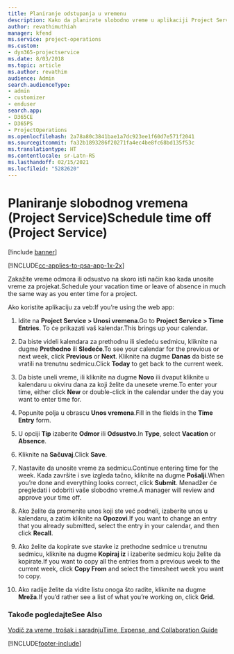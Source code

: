 ```yaml
---
title: Planiranje odstupanja u vremenu
description: Kako da planirate slobodno vreme u aplikaciji Project Service
author: revathimuthiah
manager: kfend
ms.service: project-operations
ms.custom:
- dyn365-projectservice
ms.date: 8/03/2018
ms.topic: article
ms.author: revathim
audience: Admin
search.audienceType:
- admin
- customizer
- enduser
search.app:
- D365CE
- D365PS
- ProjectOperations
ms.openlocfilehash: 2a78a80c3841bae1a7dc923ee1f60d7e571f2041
ms.sourcegitcommit: fa32b1893286f20271fa4ec4be8fc68bd135f53c
ms.translationtype: HT
ms.contentlocale: sr-Latn-RS
ms.lasthandoff: 02/15/2021
ms.locfileid: "5282620"
---
```

# <a name="schedule-time-off-project-service"></a><span data-ttu-id="9eebf-103">Planiranje slobodnog vremena (Project Service)</span><span class="sxs-lookup"><span data-stu-id="9eebf-103">Schedule time off (Project Service)</span></span>

[!include [banner](../includes/psa-now-project-operations.md)]

[!INCLUDE[cc-applies-to-psa-app-1x-2x](../includes/cc-applies-to-psa-app-1x-2x.md)]

<span data-ttu-id="9eebf-104">Zakažite vreme odmora ili odsustvo na skoro isti način kao kada unosite vreme za projekat.</span><span class="sxs-lookup"><span data-stu-id="9eebf-104">Schedule your vacation time or leave of absence in much the same way as you enter time for a project.</span></span>  
  
 <span data-ttu-id="9eebf-105">Ako koristite aplikaciju za veb:</span><span class="sxs-lookup"><span data-stu-id="9eebf-105">If you’re using the web app:</span></span>  
  
1.  <span data-ttu-id="9eebf-106">Idite na **Project Service > Unosi vremena**.</span><span class="sxs-lookup"><span data-stu-id="9eebf-106">Go to **Project Service > Time Entries**.</span></span> <span data-ttu-id="9eebf-107">To će prikazati vaš kalendar.</span><span class="sxs-lookup"><span data-stu-id="9eebf-107">This brings up your calendar.</span></span>  
  
2.  <span data-ttu-id="9eebf-108">Da biste videli kalendara za prethodnu ili sledeću sedmicu, kliknite na dugme **Prethodno** ili **Sledeće**.</span><span class="sxs-lookup"><span data-stu-id="9eebf-108">To see your calendar for the previous or next week, click **Previous** or **Next**.</span></span> <span data-ttu-id="9eebf-109">Kliknite na dugme **Danas** da biste se vratili na trenutnu sedmicu.</span><span class="sxs-lookup"><span data-stu-id="9eebf-109">Click **Today** to get back to the current week.</span></span>  
  
3.  <span data-ttu-id="9eebf-110">Da biste uneli vreme, ili kliknite na dugme **Novo** ili dvaput kliknite u kalendaru u okviru dana za koji želite da unesete vreme.</span><span class="sxs-lookup"><span data-stu-id="9eebf-110">To enter your time, either click **New** or double-click in the calendar under the day you want to enter time for.</span></span>  
  
4.  <span data-ttu-id="9eebf-111">Popunite polja u obrascu **Unos vremena**.</span><span class="sxs-lookup"><span data-stu-id="9eebf-111">Fill in the fields in the **Time Entry** form.</span></span>  
  
5.  <span data-ttu-id="9eebf-112">U opciji **Tip** izaberite **Odmor** ili **Odsustvo**.</span><span class="sxs-lookup"><span data-stu-id="9eebf-112">In **Type**, select **Vacation** or **Absence**.</span></span>  
  
6.  <span data-ttu-id="9eebf-113">Kliknite na **Sačuvaj**.</span><span class="sxs-lookup"><span data-stu-id="9eebf-113">Click **Save**.</span></span>  
  
7.  <span data-ttu-id="9eebf-114">Nastavite da unosite vreme za sedmicu.</span><span class="sxs-lookup"><span data-stu-id="9eebf-114">Continue entering time for the week.</span></span> <span data-ttu-id="9eebf-115">Kada završite i sve izgleda tačno, kliknite na dugme **Pošalji**.</span><span class="sxs-lookup"><span data-stu-id="9eebf-115">When you’re done and everything looks correct, click **Submit**.</span></span> <span data-ttu-id="9eebf-116">Menadžer će pregledati i odobriti vaše slobodno vreme.</span><span class="sxs-lookup"><span data-stu-id="9eebf-116">A manager will review and approve your time off.</span></span>  
  
8.  <span data-ttu-id="9eebf-117">Ako želite da promenite unos koji ste već podneli, izaberite unos u kalendaru, a zatim kliknite na **Opozovi**.</span><span class="sxs-lookup"><span data-stu-id="9eebf-117">If you want to change an entry that you already submitted, select the entry in your calendar, and then click **Recall**.</span></span>  
  
9. <span data-ttu-id="9eebf-118">Ako želite da kopirate sve stavke iz prethodne sedmice u trenutnu sedmicu, kliknite na dugme **Kopiraj iz** i izaberite sedmicu koju želite da kopirate.</span><span class="sxs-lookup"><span data-stu-id="9eebf-118">If you want to copy all the entries from a previous week to the current week, click **Copy From** and select the timesheet week you want to copy.</span></span>  
  
10. <span data-ttu-id="9eebf-119">Ako radije želite da vidite listu onoga što radite, kliknite na dugme **Mreža**.</span><span class="sxs-lookup"><span data-stu-id="9eebf-119">If you’d rather see a list of what you’re working on, click **Grid**.</span></span>  
  
### <a name="see-also"></a><span data-ttu-id="9eebf-120">Takođe pogledajte</span><span class="sxs-lookup"><span data-stu-id="9eebf-120">See Also</span></span>  
 [<span data-ttu-id="9eebf-121">Vodič za vreme, trošak i saradnju</span><span class="sxs-lookup"><span data-stu-id="9eebf-121">Time, Expense, and Collaboration Guide</span></span>](../psa/time-expense-collaboration-guide.md)


[!INCLUDE[footer-include](../includes/footer-banner.md)]